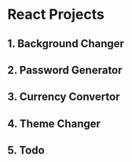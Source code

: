 # React Projects

## 1. Background Changer
## 2. Password Generator
## 3. Currency Convertor
## 4. Theme Changer
## 5. Todo